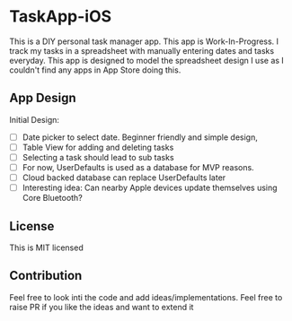 # TaskApp-iOS

This is a DIY personal task manager app. This app is Work-In-Progress.
I track my tasks in a spreadsheet with manually entering dates and tasks everyday.
This app is designed to model the spreadsheet design I use as I couldn't find any
apps in App Store doing this.

## App Design

Initial Design:
- [ ] Date picker to select date. Beginner friendly and simple design,
- [ ] Table View for adding and deleting tasks
- [ ] Selecting a task should lead to sub tasks
- [ ] For now, UserDefaults is used as a database for MVP reasons. 
- [ ] Cloud backed database can replace UserDefaults later
- [ ] Interesting idea: Can nearby Apple devices update themselves using Core Bluetooth?

## License
This is MIT licensed

## Contribution

Feel free to look inti the code and add ideas/implementations. Feel free to raise PR if you like the ideas and want to extend it
